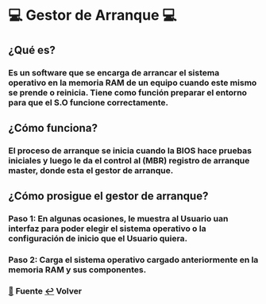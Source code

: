 # 💻 Gestor de Arranque 💻

## ¿Qué es?
####
### Es un software que se encarga de arrancar el sistema operativo en la memoria RAM de un equipo cuando este mismo se prende o reinicia. Tiene como función preparar el entorno para que el S.O funcione correctamente.

## ¿Cómo funciona?
####
### El proceso de arranque se inicia cuando la BIOS hace pruebas iniciales y luego le da el control al (MBR) registro de arranque master, donde esta el gestor de arranque.
####
## ¿Cómo prosigue el gestor de arranque?
####
### Paso 1: En algunas ocasiones, le muestra al Usuario uan interfaz para poder elegir el sistema operativo o la configuración de inicio que el Usuario quiera.
### Paso 2: Carga el sistema operativo cargado anteriormente en la memoria RAM y sus componentes.

### [:pushpin:](https://ubuntu.com/download/desktop#system-requirements) **Fuente**  [:leftwards_arrow_with_hook:](..) **Volver**
